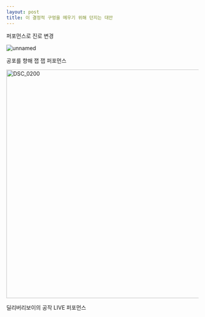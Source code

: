```yaml
---
layout: post
title: 이 결정적 구멍을 메우기 위해 던지는 대안
---
```


퍼포먼스로 진로 변경 

![unnamed](https://user-images.githubusercontent.com/82706829/117338941-1dbd9780-aeda-11eb-96a1-53c2f129d8d5.jpg)

공포를 향해 잽 잽 퍼포먼스

<img width="600px" alt="DSC_0200" src="https://user-images.githubusercontent.com/82706829/117388612-07d5c400-af26-11eb-85ec-5262d1f182f8.jpg">

딜리버리보이의 공작 LIVE 퍼포먼스
